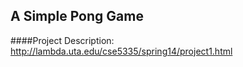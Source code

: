 ## A Simple Pong Game

####Project Description: 
http://lambda.uta.edu/cse5335/spring14/project1.html

